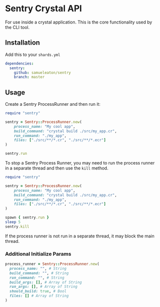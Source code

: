 # Sentry Crystal API

For use inside a crystal application. This is the core functionality used by the CLI tool.

## Installation

Add this to your `shards.yml`

```yaml
dependencies:
  sentry:
    github: samueleaton/sentry
    branch: master
```

## Usage

Create a Sentry ProcessRunner and then run it:

```ruby
require "sentry"

sentry = Sentry::ProcessRunner.new(
    process_name: "My cool app",
    build_command: "crystal build ./src/my_app.cr",
    run_command: "./my_app",
    files: ["./src/**/*.cr", "./src/**/*.ecr"]
)

sentry.run
```

To stop a Sentry Process Runner, you may need to run the process runner in a separate thread and then use the `kill` method.

```ruby
require "sentry"

sentry = Sentry::ProcessRunner.new(
    process_name: "My cool app",
    build_command: "crystal build ./src/my_app.cr",
    run_command: "./my_app",
    files: ["./src/**/*.cr", "./src/**/*.ecr"]
)

spawn { sentry.run }
sleep 5
sentry.kill

```

If the process runner is not run in a separate thread, it may block the main thread.

### Additional Initialize Params

```ruby
process_runner = Sentry::ProcessRunner.new(
  process_name: "", # String
  build_command: "", # String
  run_command: "", # String
  build_args: [], # Array of String
  run_args: [], # Array of String
  should_build: true, # Bool
  files: [] # Array of String
)
```
